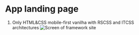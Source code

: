 # App landing page

1. Only HTML&CSS mobile-first vanilha with RSCSS and ITCSS architectures
![](framework/assets/screen.png "Screen of framework site")

 